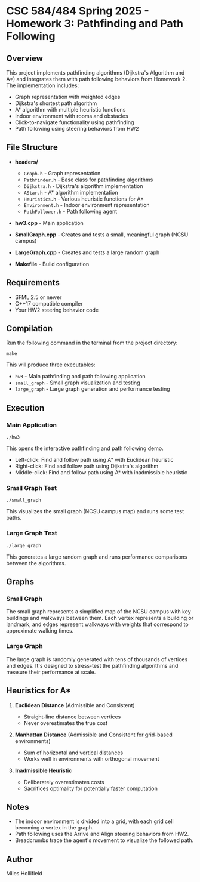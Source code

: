 # CSC 584/484 Spring 2025 - Homework 3: Pathfinding and Path Following

## Overview
This project implements pathfinding algorithms (Dijkstra's Algorithm and A*) and integrates them with path following behaviors from Homework 2. The implementation includes:

- Graph representation with weighted edges
- Dijkstra's shortest path algorithm
- A* algorithm with multiple heuristic functions
- Indoor environment with rooms and obstacles
- Click-to-navigate functionality using pathfinding
- Path following using steering behaviors from HW2

## File Structure

- **headers/**
  - `Graph.h` - Graph representation
  - `Pathfinder.h` - Base class for pathfinding algorithms
  - `Dijkstra.h` - Dijkstra's algorithm implementation
  - `AStar.h` - A* algorithm implementation
  - `Heuristics.h` - Various heuristic functions for A*
  - `Environment.h` - Indoor environment representation
  - `PathFollower.h` - Path following agent

- **hw3.cpp** - Main application
- **SmallGraph.cpp** - Creates and tests a small, meaningful graph (NCSU campus)
- **LargeGraph.cpp** - Creates and tests a large random graph
- **Makefile** - Build configuration

## Requirements
- SFML 2.5 or newer
- C++17 compatible compiler
- Your HW2 steering behavior code

## Compilation
Run the following command in the terminal from the project directory:

```
make
```

This will produce three executables:
- `hw3` - Main pathfinding and path following application
- `small_graph` - Small graph visualization and testing
- `large_graph` - Large graph generation and performance testing

## Execution

### Main Application
```
./hw3
```
This opens the interactive pathfinding and path following demo.
- Left-click: Find and follow path using A* with Euclidean heuristic
- Right-click: Find and follow path using Dijkstra's algorithm
- Middle-click: Find and follow path using A* with inadmissible heuristic

### Small Graph Test
```
./small_graph
```
This visualizes the small graph (NCSU campus map) and runs some test paths.

### Large Graph Test
```
./large_graph
```
This generates a large random graph and runs performance comparisons between the algorithms.

## Graphs

### Small Graph
The small graph represents a simplified map of the NCSU campus with key buildings and walkways between them. Each vertex represents a building or landmark, and edges represent walkways with weights that correspond to approximate walking times.

### Large Graph
The large graph is randomly generated with tens of thousands of vertices and edges. It's designed to stress-test the pathfinding algorithms and measure their performance at scale.

## Heuristics for A*

1. **Euclidean Distance** (Admissible and Consistent)
   - Straight-line distance between vertices
   - Never overestimates the true cost

2. **Manhattan Distance** (Admissible and Consistent for grid-based environments)
   - Sum of horizontal and vertical distances
   - Works well in environments with orthogonal movement

3. **Inadmissible Heuristic**
   - Deliberately overestimates costs
   - Sacrifices optimality for potentially faster computation

## Notes
- The indoor environment is divided into a grid, with each grid cell becoming a vertex in the graph.
- Path following uses the Arrive and Align steering behaviors from HW2.
- Breadcrumbs trace the agent's movement to visualize the followed path.

## Author
Miles Hollifield